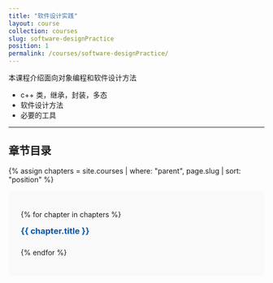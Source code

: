 ```yaml
---
title: "软件设计实践"
layout: course
collection: courses
slug: software-designPractice
position: 1
permalink: /courses/software-designPractice/
---
```


本课程介绍面向对象编程和软件设计方法

- c++ 类，继承，封装，多态
- 软件设计方法
- 必要的工具

---

## 章节目录

{% assign chapters = site.courses | where: "parent", page.slug | sort: "position" %}

<div style="background: #f9f9f9; padding: 1.5rem; border-radius: 12px;">

  {% for chapter in chapters %}
    <div style="margin-bottom: 1.5rem;">
      <h3 style="margin-top: 0; margin-bottom: 0.5rem;">
        <a href="{{ chapter.url | relative_url }}" style="text-decoration: none; color: #0056b3;">
          {{ chapter.title }}
        </a>
      </h3>
    </div>
  {% endfor %}

</div>
